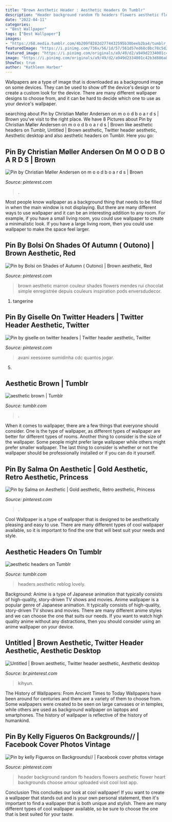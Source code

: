 ```yaml
---
title: "Brown Aesthetic Header : Aesthetic Headers On Tumblr"
description: "Header background random fb headers flowers aesthetic flower heart backgrounds choose amour uploaded visit cool lost app"
date: "2022-04-11"
categories:
- "Best Wallpaper"
tags: ["Best Wallpaper"]
images:
- "https://68.media.tumblr.com/4b209f8282d2774432595b30beeb2ba4/tumblr_oa2hcwMOpK1vwmiq9o2_500.jpg"
featuredImage: "https://i.pinimg.com/736x/56/1d/57/561d57ed68c8bc78c5d21ff9a9698715.jpg"
featured_image: "https://i.pinimg.com/originals/a9/49/d2/a949d2334001c42b3d886a8ca99abd93.jpg"
image: "https://i.pinimg.com/originals/a9/49/d2/a949d2334001c42b3d886a8ca99abd93.jpg"
ShowToc: true
author: "Kathleen Harber"
---
```



Wallpapers are a type of image that is downloaded as a background image on some devices. They can be used to show off the device's design or to create a custom look for the device. There are many different wallpaper designs to choose from, and it can be hard to decide which one to use as your device's wallpaper.

	

		
searching about Pin by Christian Møller Andersen on m o o d b o a r d s | Brown you've visit to the right place. We have 8 Pictures about Pin by Christian Møller Andersen on m o o d b o a r d s | Brown like aesthetic headers on Tumblr, Untitled | Brown aesthetic, Twitter header aesthetic, Aesthetic desktop and also aesthetic headers on Tumblr. Here you go:
		
    
## Pin By Christian Møller Andersen On M O O D B O A R D S | Brown

<img loading=lazy src="https://i.pinimg.com/736x/56/1d/57/561d57ed68c8bc78c5d21ff9a9698715.jpg" onerror="this.onerror=null;this.src='https://tse2.mm.bing.net/th?id=OIP.R8Xnr6ZtIYxROIeCWdIYgQHaKf&amp;pid=15.1';" alt="Pin by Christian Møller Andersen on m o o d b o a r d s | Brown">

_Source: pinterest.com_

>. 

	

Most people know wallpaper as a background thing that needs to be filled in when the main window is not displaying. But there are many different ways to use wallpaper and it can be an interesting addition to any room. For example, if you have a small living room, you could use wallpaper to create a minimalistic look. If you have a large living room, then you could use wallpaper to make the space feel larger.

    
## Pin By Bolsi On Shades Of Autumn ( Outono) | Brown Aesthetic, Red

<img loading=lazy src="https://i.pinimg.com/originals/a9/49/d2/a949d2334001c42b3d886a8ca99abd93.jpg" onerror="this.onerror=null;this.src='https://tse1.mm.bing.net/th?id=OIP.RuleU7uxd0vP37LePqnXIQAAAA&amp;pid=15.1';" alt="Pin by Bolsi on Shades of Autumn ( Outono) | Brown aesthetic, Red">

_Source: pinterest.com_

>brown aesthetic marron couleur shades flowers mendes rui chocolat simple enregistrée depuis couleurs inspiration pods enversdudecor. 

	

1. tangerine 

    
## Pin By Giselle On Twitter Headers | Twitter Header Aesthetic, Twitter

<img loading=lazy src="https://i.pinimg.com/originals/98/70/83/9870835f18909434750512b9c0100b18.jpg" onerror="this.onerror=null;this.src='https://tse4.mm.bing.net/th?id=OIP.8ClsUgLhiWXQAqc72ROYqwHaCe&amp;pid=15.1';" alt="Pin by giselle on twitter headers | Twitter header aesthetic, Twitter">

_Source: pinterest.com_

>avani xeesoxee sumidinha cdc quantos jogar. 

	

5.

    
## Aesthetic Brown | Tumblr

<img loading=lazy src="https://68.media.tumblr.com/4b209f8282d2774432595b30beeb2ba4/tumblr_oa2hcwMOpK1vwmiq9o2_500.jpg" onerror="this.onerror=null;this.src='https://tse3.mm.bing.net/th?id=OIP.SB-Z4W7KWLkxxMn63HJAzwHaHa&amp;pid=15.1';" alt="aesthetic brown | Tumblr">

_Source: tumblr.com_

>. 

	

When it comes to wallpaper, there are a few things that everyone should consider. One is the type of wallpaper, as different types of wallpaper are better for different types of rooms. Another thing to consider is the size of the wallpaper. Some people might prefer large wallpaper while others might prefer smaller wallpaper. The last thing to consider is whether or not the wallpaper should be professionally installed or if you can do it yourself.

    
## Pin By Salma On Aesthetic | Gold Aesthetic, Retro Aesthetic, Princess

<img loading=lazy src="https://i.pinimg.com/736x/ae/38/0d/ae380db633e306c9f08cbbdc8a348bb9.jpg" onerror="this.onerror=null;this.src='https://tse4.mm.bing.net/th?id=OIP.2H681L0MK_t0627hNkVJgQHaHa&amp;pid=15.1';" alt="Pin by Salma on Aesthetic | Gold aesthetic, Retro aesthetic, Princess">

_Source: pinterest.com_

>. 

	

Cool Wallpaper is a type of wallpaper that is designed to be aesthetically pleasing and easy to use. There are many different types of cool wallpaper available, so it is important to find the one that will best suit your needs and style.

    
## Aesthetic Headers On Tumblr

<img loading=lazy src="https://66.media.tumblr.com/f36914fcefb354d9704af8a1bbe35c51/tumblr_pehrzrY4Ao1vbj1oa_1280.jpg" onerror="this.onerror=null;this.src='https://tse4.mm.bing.net/th?id=OIP.q5lI_uBLgQy1YZe3r_wZNAHaCe&amp;pid=15.1';" alt="aesthetic headers on Tumblr">

_Source: tumblr.com_

>headers aesthetic reblog lovely. 

	

Background: Anime is a type of Japanese animation that typically consists of high-quality, story-driven TV shows and movies.
Anime wallpaper is a popular genre of Japanese animation. It typically consists of high-quality, story-driven TV shows and movies. There are many different anime styles and we can choose the one that suits our needs. If you want to watch high quality anime without any distractions, then you should consider using an anime wallpaper on your device.

    
## Untitled | Brown Aesthetic, Twitter Header Aesthetic, Aesthetic Desktop

<img loading=lazy src="https://i.pinimg.com/736x/3b/30/b6/3b30b6bc5b1a89ce7857999dd0672ef0.jpg" onerror="this.onerror=null;this.src='https://tse4.mm.bing.net/th?id=OIP.TaYzwkyzZqANuHEjAkdJTgHaE8&amp;pid=15.1';" alt="Untitled | Brown aesthetic, Twitter header aesthetic, Aesthetic desktop">

_Source: br.pinterest.com_

>kihyun. 

	

The History of Wallpapers: From Ancient Times to Today
Wallpapers have been around for centuries and there are a variety of them to choose from. Some wallpapers were created to be seen on large canvases or in temples, while others are used as background wallpaper on laptops and smartphones. The history of wallpaper is reflective of the history of humankind.

    
## Pin By Kelly Figueros On Backgrounds// | Facebook Cover Photos Vintage

<img loading=lazy src="https://i.pinimg.com/originals/82/6a/e6/826ae607f09f05a8a9f1bea8031cd324.jpg" onerror="this.onerror=null;this.src='https://tse3.mm.bing.net/th?id=OIP.zBPsB6A9UfqvSoyKfxzVPgHaDt&amp;pid=15.1';" alt="Pin by kelly Figueros on Backgrounds// | Facebook cover photos vintage">

_Source: pinterest.com_

>header background random fb headers flowers aesthetic flower heart backgrounds choose amour uploaded visit cool lost app. 

	

Conclusion
This concludes our look at cool wallpaper! If you want to create a wallpaper that stands out and is your own personal statement, then it's important to find a wallpaper that is both unique and stylish. There are many different types of cool wallpaper available, so be sure to choose the one that is best suited for your taste.

